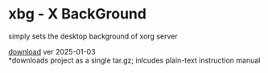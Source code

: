 # xbg - X BackGround
simply sets the desktop background of xorg server



[download](https://drive.google.com/uc?export=download&id=1iVWOD6_m4vtPQZ4cP7-dz1-1QtrHD_rg) ver 2025-01-03<br>
*downloads project as a single tar.gz; inlcudes plain-text instruction manual
